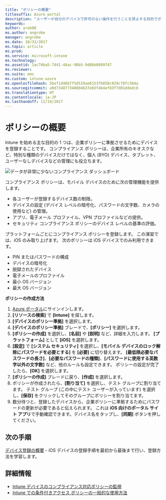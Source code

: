 ```yaml
---
title: "ポリシーの概要"
titlesuffix: Azure portal
description: "ユーザーが自分のデバイスで許可のない操作を行うことを禁止する目的でポリシーを作成します。"
keywords: 
author: arob98
ms.author: angrobe
manager: angrobe
ms.date: 10/31/2017
ms.topic: article
ms.prod: 
ms.service: microsoft-intune
ms.technology: 
ms.assetid: 1ac74ba5-7441-44ac-98b5-9d8bb8899747
ms.reviewer: 
ms.suite: ems
ms.custom: intune-azure
ms.openlocfilehash: 5bef1d46bff5d519ae6153f6858c929c70fc504a
ms.sourcegitcommit: a9d734877340894637e03f4b4ef83f7d01ddedc8
ms.translationtype: HT
ms.contentlocale: ja-JP
ms.lasthandoff: 12/19/2017
---
```

# <a name="get-started-with-policies"></a>ポリシーの概要

Intune を始める主な目的の 1 つは、企業ポリシーに準拠させるためにデバイスを登録することです。 コンプライアンス ポリシーは、企業所有のキオスクなど、特別な種類のデバイスだけではなく、個人 (BYO) デバイス、タブレット、ユーザーなしデバイスなどの管理にも役立ちます。

![データが非常に少ないコンプライアンス ダッシュボード](/intune/media/generic-compliance-dashboard.png)

コンプライアンス ポリシーは、モバイル デバイスのために次の管理機能を提供します。

* 各ユーザーが登録するデバイス数の制限。
* デバイスの設定 (デバイス レベルの暗号化、パスワードの文字数、カメラの使用など) の管理。
* アプリ、電子メール プロファイル、VPN プロファイルなどの提供。
* セキュリティ コンプライアンス ポリシーのデバイス レベルの基準の評価。

プラットフォームごとにコンプライアンス ポリシーを登録します。 この演習では、iOS のみ取り上げます。 次のポリシーは iOS デバイスでのみ利用できます。

* PIN またはパスワードの構成
* デバイスの暗号化
* 脱獄されたデバイス
* 電子メールのプロファイル
* 最小 OS バージョン
* 最大 OS バージョン

__ポリシーの作成方法__

1. [Azure ポータル](https://portal.azure.com)にサインインします。
2. **[リソースの検索]** で **[Intune]** を探します。
3. **[デバイスのポリシー準拠]** を選択します。
4. **[デバイスのポリシー準拠]** ブレードで、**[ポリシー]** を選択します。
5. **[ポリシーの作成]** を選択し、**[名前]** や **[説明]** など、詳細を入力します。 **[プラットフォーム]** として **[iOS]** を選択します。
6. **[設定]** で **[システム セキュリティ]** を選択し、**[モバイル デバイスのロック解除にパスワードを必要とする]** を **[必要]** に切り替えます。 **[最低限必要なパスワードの長さ]**、**[必要なパスワードの種類]**、**[パスワードに使用する英数字以外の文字数]** など、他のルールも設定できます。 ポリシーの設定が完了したら、**[OK]** を選択します。
7. **[ポリシーの作成]** ブレードに戻り、**[作成]** を選択します。
8. ポリシーが作成されたら、**[割り当て]** を選択し、テスト グループに割り当てます。 テスト グループ (この中にテスト ユーザーが入っています) を選択し、**[保存]** をクリックしてそのグループにポリシーを割り当てます。
9. 数分待つと、登録したデバイスから、企業ポリシーに準拠するためにパスワードの更新が必要であると伝えられます。 これは **iOS 向けのポータル サイト アプリ**で手動確認できます。デバイス名をタップし、**[同期]** ボタンを押してください。

## <a name="next-steps"></a>次の手順

[デバイス登録の概要](get-started-enroll.md) - iOS デバイスの登録手順を最初から最後まで行い、登録方法を学習します。

## <a name="learn-more"></a>詳細情報

* [Intune デバイスのコンプライアンス対応ポリシーの監視](compliance-policy-monitor.md)
* [Intune での条件付きアクセス ポリシーの一般的な使用方法](conditional-access-intune-common-ways-use.md)
